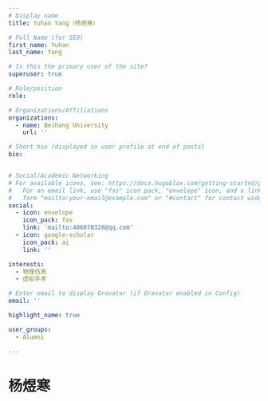 ```yaml
---
# Display name
title: Yuhan Yang（杨煜寒）

# Full Name (for SEO)
first_name: Yuhan
last_name: Yang

# Is this the primary user of the site?
superuser: true

# Role/position
role: 

# Organizations/Affiliations
organizations:
  - name: Beihang University
    url: ''

# Short bio (displayed in user profile at end of posts)
bio: 


# Social/Academic Networking
# For available icons, see: https://docs.hugoblox.com/getting-started/page-builder/#icons
#   For an email link, use "fas" icon pack, "envelope" icon, and a link in the
#   form "mailto:your-email@example.com" or "#contact" for contact widget.
social: 
  - icon: envelope
    icon_pack: fas
    link: 'mailto:406078328@qq.com'
  - icon: google-scholar
    icon_pack: ai
    link: ''

interests:
  - 物理仿真
  - 虚拟手术

# Enter email to display Gravatar (if Gravatar enabled in Config)
email: ''

highlight_name: true

user_groups: 
  - Alumni

---
```


# 杨煜寒


